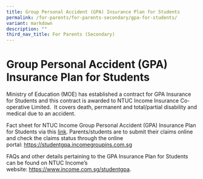 ```yaml
---
title: Group Personal Accident (GPA) Insurance Plan for Students
permalink: /for-parents/for-parents-secondary/gpa-for-students/
variant: markdown
description: ""
third_nav_title: For Parents (Secondary)
---
```

<h1>Group Personal Accident (GPA) Insurance Plan for Students</h1><p>Ministry of Education (MOE) has established a contract for GPA Insurance for Students and this contract is awarded to NTUC Income Insurance Co-operative Limited.&nbsp; It covers death, permanent and total/partial disability and medical due to an accident.</p><p>Fact sheet for NTUC Income Group Personal Accident (GPA) Insurance Plan for Students via this <a href="/files/Product_Fact_Sheet_Year_2024.pdf" rel="noopener noreferrer nofollow" target="_blank">link</a>. Parents/students are to submit their claims online and check the claims status through the online portal:&nbsp;<a href="https://studentgpa.incomegroupins.com.sg/" rel="noopener noreferrer nofollow" target="_blank">https://studentgpa.incomegroupins.com.sg</a></p><p>FAQs and other details pertaining to the GPA Insurance Plan for Students can be found on NTUC Income’s website:&nbsp;<a href="https://www.income.com.sg/group-personal-accident-for-students" rel="noopener noreferrer nofollow" target="_blank">https://www.income.com.sg/studentgpa</a>.</p>